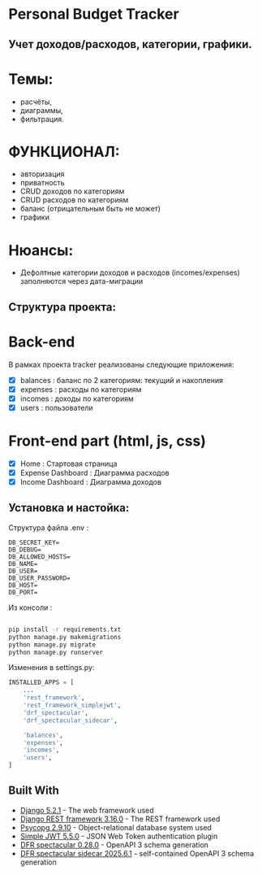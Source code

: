 # Personal Budget Tracker
## Учет доходов/расходов, категории, графики.
# Темы: 
- расчёты, 
- диаграммы, 
- фильтрация.

# ФУНКЦИОНАЛ:
- авторизация
- приватность
- CRUD доходов по категориям
- CRUD расходов по категориям
- баланс (отрицательным быть не может)
- графики

# Нюансы:
- Дефолтные категории доходов и расходов (incomes/expenses) заполняются через дата-миграции

## Структура проекта:
# Back-end
В рамках проекта tracker реализованы следующие приложения:

- [x] balances : баланс по 2 категориям: текущий и накопления
- [x] expenses : расходы по категориям
- [x] incomes : доходы по категориям
- [x] users : пользователи

# Front-end part (html, js, css)
- [x] Home : Стартовая страница
- [x] Expense Dashboard : Диаграмма расходов
- [x] Income Dashboard : Диаграмма доходов

## Установка и настойка:
Структура файла .env :

```env
DB_SECRET_KEY=
DB_DEBUG=
DB_ALLOWED_HOSTS=
DB_NAME=
DB_USER=
DB_USER_PASSWORD=
DB_HOST=
DB_PORT=
```
Из консоли :
```bash

pip install -r requirements.txt
python manage.py makemigrations
python manage.py migrate
python manage.py runserver
```
Изменения в settings.py:
```python
INSTALLED_APPS = [
    ...
    'rest_framework',
    'rest_framework_simplejwt',
    'drf_spectacular',
    'drf_spectacular_sidecar',

    'balances',
    'expenses',
    'incomes',
    'users',
]
```

## Built With

* [Django 5.2.1](https://docs.djangoproject.com/en/5.2/releases/5.2.1/) - The web framework used
* [Django REST framework 3.16.0](https://www.django-rest-framework.org/) - The REST framework used
* [Psycopg 2.9.10](https://www.psycopg.org/docs/install.html) - Object-relational database system used
* [Simple JWT 5.5.0](https://django-rest-framework-simplejwt.readthedocs.io/en/latest/index.html) - JSON Web Token authentication plugin
* [DFR spectacular 0.28.0](https://drf-spectacular.readthedocs.io/en/latest/#) - OpenAPI 3 schema generation
* [DFR spectacular sidecar 2025.6.1](https://drf-spectacular.readthedocs.io/en/latest/#) - self-contained OpenAPI 3 schema generation